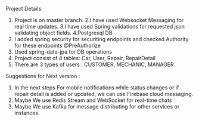 Project Details:
1. Project is on master branch.
2.I have used Websocket Messaging for real time updates.
3.I have used Spring validations for requested json validating object fields.
4.Postgresql DB
5. I added spring security for securiting endpoints and checked Authority for these endpoints @PreAuthorize
6. Used spring-data-jpa for DB operations
7. Project consist of 4 tables: Car, User, Repair, RepairDetail
8. There are 3 types of users : CUSTOMER, MECHANIC, MANAGER

Suggestions for Next version : 
1. In the next steps For mobile notifications while status changes or if repair detail is added or updated, we can use Firebase cloud messaging.
2. Maybe We use Redis Stream and WebSocket for real-time chats
3. Maybe We use Kafka for message distributing for other services or instances. 


